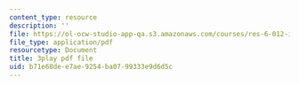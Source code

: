 ```yaml
---
content_type: resource
description: ''
file: https://ol-ocw-studio-app-qa.s3.amazonaws.com/courses/res-6-012-introduction-to-probability-spring-2018/b71e68dee7ae9254ba0799333e9d6d5c_bXmDp8R8n8U.pdf
file_type: application/pdf
resourcetype: Document
title: 3play pdf file
uid: b71e68de-e7ae-9254-ba07-99333e9d6d5c
---
```


